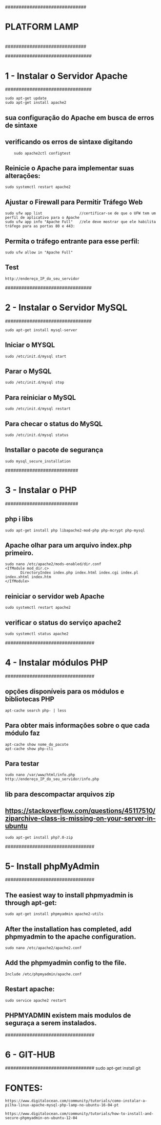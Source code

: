 ##############################
#                            #
#     PLATFORM LAMP          #
#                            #
##############################



################################
# 1 - Instalar o Servidor Apache 
################################

	
	sudo apt-get update
	sudo apt-get install apache2


## sua configuração do Apache em busca de erros de sintaxe
## verificando os erros de sintaxe digitando
		sudo apache2ctl configtest

## Reinicie o Apache para implementar suas alterações:
	sudo systemctl restart apache2

## Ajustar o Firewall para Permitir Tráfego Web
	sudo ufw app list                 //certificar-se de que o UFW tem um perfil de aplicativo para o Apache
	sudo ufw app info "Apache Full"	  //ele deve mostrar que ele habilita tráfego para as portas 80 e 443:

## Permita o tráfego entrante para esse perfil:
	sudo ufw allow in "Apache Full"

## Test
	http://endereço_IP_do_seu_servidor




################################
# 2 - Instalar o Servidor MySQL	
################################

	sudo apt-get install mysql-server

## Iniciar o MYSQL
	sudo /etc/init.d/mysql start

## Parar o MySQL
	sudo /etc/init.d/mysql stop

## Para reiniciar o MySQL
	sudo /etc/init.d/mysql restart

## Para checar o status do MySQL
	sudo /etc/init.d/mysql status

##  Installar o pacote de segurança
	sudo mysql_secure_installation




###########################
# 3 - Instalar o PHP       
###########################

## php i libs
	sudo apt-get install php libapache2-mod-php php-mcrypt php-mysql

## Apache olhar para um arquivo index.php primeiro.
	sudo nano /etc/apache2/mods-enabled/dir.conf
	<IfModule mod_dir.c>
	       DirectoryIndex index.php index.html index.cgi index.pl index.xhtml index.htm
	</IfModule>

##  reiniciar o servidor web Apache
	sudo systemctl restart apache2

## verificar o status do serviço apache2 
	sudo systemctl status apache2




#################################
# 4 - Instalar módulos PHP      
#################################

## opções disponíveis para os módulos e bibliotecas PHP
	apt-cache search php- | less

## Para obter mais informações sobre o que cada módulo faz
	apt-cache show nome_do_pacote
	apt-cache show php-cli  

## Para testar
	sudo nano /var/www/html/info.php
	http://endereço_IP_do_seu_servidor/info.php

## lib para descompactar arquivos zip
## https://stackoverflow.com/questions/45117510/ziparchive-class-is-missing-on-your-server-in-ubuntu
	sudo apt-get install php7.0-zip




#################################
# 5- Install phpMyAdmin          
#################################

## The easiest way to install phpmyadmin is through apt-get:
	sudo apt-get install phpmyadmin apache2-utils

## After the installation has completed, add phpmyadmin to the apache configuration.
	sudo nano /etc/apache2/apache2.conf

## Add the phpmyadmin config to the file.
	Include /etc/phpmyadmin/apache.conf

## Restart apache:
	sudo service apache2 restart

## PHPMYADMIN existem mais modulos de seguraça a serem instalados.




#################################
# 6 -  GIT-HUB                   
#################################
	sudo apt-get install git




# FONTES:
	https://www.digitalocean.com/community/tutorials/como-instalar-a-pilha-linux-apache-mysql-php-lamp-no-ubuntu-16-04-pt

	https://www.digitalocean.com/community/tutorials/how-to-install-and-secure-phpmyadmin-on-ubuntu-12-04
